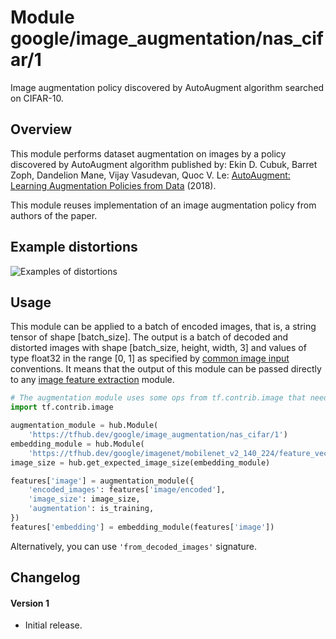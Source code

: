 # Module google/image_augmentation/nas_cifar/1
Image augmentation policy discovered by AutoAugment algorithm searched on
CIFAR-10.

<!-- dataset: CIFAR-10 -->
<!-- module-type: image-augmentation -->
<!-- fine-tunable: false -->
<!-- format: hub -->


## Overview

This module performs dataset augmentation on images by a policy discovered by
AutoAugment algorithm published by: Ekin D. Cubuk, Barret Zoph, Dandelion Mane,
Vijay Vasudevan, Quoc V. Le:
[AutoAugment: Learning Augmentation Policies from Data](https://arxiv.org/pdf/1805.09501.pdf)
(2018).

This module reuses implementation of an image augmentation policy from authors
of the paper.

## Example distortions

![Examples of distortions](https://www.gstatic.com/aihub/tfhub/image_augmentation/nas_cifar.png)

## Usage

This module can be applied to a batch of encoded images, that is, a string
tensor of shape [batch_size]. The output is a batch of decoded and distorted
images with shape [batch_size, height, width, 3] and values of type float32 in
the range [0, 1] as specified by
[common image input](https://www.tensorflow.org/hub/common_signatures/images#image_input)
conventions. It means that the output of this module can be passed directly to
any
[image feature extraction](https://www.tensorflow.org/hub/common_signatures/images#image_feature_vector)
module.

```python
# The augmentation module uses some ops from tf.contrib.image that needs to be registered.
import tf.contrib.image

augmentation_module = hub.Module(
    'https://tfhub.dev/google/image_augmentation/nas_cifar/1')
embedding_module = hub.Module(
    'https://tfhub.dev/google/imagenet/mobilenet_v2_140_224/feature_vector/2')
image_size = hub.get_expected_image_size(embedding_module)

features['image'] = augmentation_module({
    'encoded_images': features['image/encoded'],
    'image_size': image_size,
    'augmentation': is_training,
})
features['embedding'] = embedding_module(features['image'])
```

Alternatively, you can use `'from_decoded_images'` signature.

## Changelog

#### Version 1

*   Initial release.
